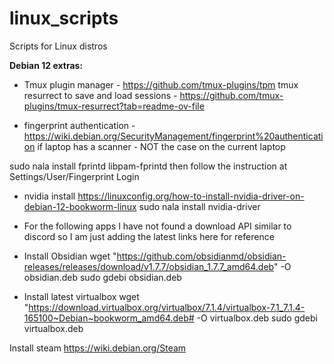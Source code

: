 # linux_scripts
Scripts for Linux distros

**Debian 12 extras:**

- Tmux plugin manager - https://github.com/tmux-plugins/tpm
tmux resurrect to save and load sessions - https://github.com/tmux-plugins/tmux-resurrect?tab=readme-ov-file


- fingerprint authentication - https://wiki.debian.org/SecurityManagement/fingerprint%20authentication 
if laptop has a scanner - NOT the case on the current laptop

sudo nala install fprintd libpam-fprintd
then follow the instruction at Settings/User/Fingerprint Login

- nvidia install https://linuxconfig.org/how-to-install-nvidia-driver-on-debian-12-bookworm-linux
sudo nala install nvidia-driver

- For the following apps I have not found a download API similar to discord
so I am just adding the latest links here for reference

- Install Obsidian 
wget "https://github.com/obsidianmd/obsidian-releases/releases/download/v1.7.7/obsidian_1.7.7_amd64.deb" -O obsidian.deb 
sudo gdebi obsidian.deb

- Install latest virtualbox
wget "https://download.virtualbox.org/virtualbox/7.1.4/virtualbox-7.1_7.1.4-165100~Debian~bookworm_amd64.deb# -O 
virtualbox.deb
sudo gdebi virtualbox.deb

Install steam
https://wiki.debian.org/Steam
